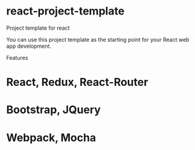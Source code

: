 # react-project-template
Project template for react

You can use this project template as the starting point for your React web app development.

Features

# React, Redux, React-Router
# Bootstrap, JQuery
# Webpack, Mocha
